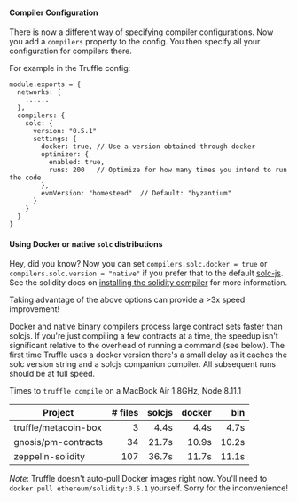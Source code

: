 #### Compiler Configuration
There is now a different way of specifying compiler configurations.  Now you add a `compilers` property to the config.  You then specify all your configuration for compilers there.

For example in the Truffle config:
```
module.exports = {
  networks: {
    ......
  },
  compilers: {
    solc: {
      version: "0.5.1"
      settings: {
        docker: true, // Use a version obtained through docker
        optimizer: {
          enabled: true,
          runs: 200   // Optimize for how many times you intend to run the code
        },
        evmVersion: "homestead"  // Default: "byzantium"
      }
    }
  }
}
```

#### Using Docker or native `solc` distributions

Hey, did you know? Now you can set `compilers.solc.docker = true` or `compilers.solc.version = "native"` if you prefer that to the default [solc-js](https://www.npmjs.com/package/solc).
See the solidity docs on [installing the solidity compiler](https://solidity.readthedocs.io/en/v0.5.1/installing-solidity.html) for more information.

Taking advantage of the above options can provide a >3x speed improvement!

Docker and native binary compilers process large contract sets faster than solcjs. If you're just compiling a few contracts at a time, the speedup isn't significant relative to the overhead of running a command (see below). The first time Truffle uses a docker version there's a small delay as it caches the solc version string and a solcjs companion compiler. All subsequent runs should be at full speed.

Times to `truffle compile` on a MacBook Air 1.8GHz, Node 8.11.1

| Project              | # files | solcjs | docker | bin |
|----------------------|---------:| ------:|--------:|-----------:|
| truffle/metacoin-box |       3 |   4.4s |   4.4s |      4.7s |
| gnosis/pm-contracts  |      34 |  21.7s |  10.9s |     10.2s |
| zeppelin-solidity    |     107 |  36.7s |  11.7s |     11.1s |

*Note*: Truffle doesn't auto-pull Docker images right now. You'll need to `docker pull ethereum/solidity:0.5.1` yourself. Sorry for the inconvenience!
